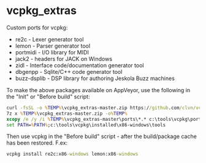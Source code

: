 # vcpkg_extras
Custom ports for vcpkg:

- re2c - Lexer generator tool
- lemon - Parser generator tool
- portmidi - I/O library for MIDI
- jack2 - headers for JACK on Windows
- zidl - Interface code/documentation generator tool
- dbgenpp - Sqlite/C++ code generator tool
- buzz-dsplib - DSP library for authoring Jeskola Buzz machines


To make the above packages available on AppVeyor, use the following in the "Init" or "Before build" script:

```bat
curl -fsSL -o %TEMP%\vcpkg_extras-master.zip https://github.com/clvn/vcpkg_extras/archive/master.zip
7z x %TEMP%\vcpkg_extras-master.zip -o%TEMP%
xcopy /e /y /i %TEMP%\vcpkg_extras-master\ports\*.* c:\tools\vcpkg\ports
set PATH=%PATH%;c:\tools\vcpkg\installed\x86-windows\tools
```


Then use vcpkg in the "Before build" script - after the build/package cache has been restored. F.ex:

```bat
vcpkg install re2c:x86-windows lemon:x86-windows
```
